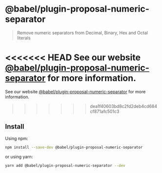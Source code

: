# @babel/plugin-proposal-numeric-separator

> Remove numeric separators from Decimal, Binary, Hex and Octal literals

<<<<<<< HEAD
See our website [@babel/plugin-proposal-numeric-separator](https://babeljs.io/docs/en/next/babel-plugin-proposal-numeric-separator.html) for more information.
=======
See our website [@babel/plugin-proposal-numeric-separator](https://babeljs.io/docs/en/babel-plugin-proposal-numeric-separator) for more information.
>>>>>>> dea1f40603bd8c2fd2deb4cd684cf871afc501c3

## Install

Using npm:

```sh
npm install --save-dev @babel/plugin-proposal-numeric-separator
```

or using yarn:

```sh
yarn add @babel/plugin-proposal-numeric-separator --dev
```
